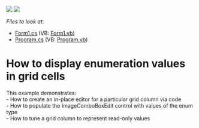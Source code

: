 <!-- default badges list -->
[![](https://img.shields.io/badge/Open_in_DevExpress_Support_Center-FF7200?style=flat-square&logo=DevExpress&logoColor=white)](https://supportcenter.devexpress.com/ticket/details/E402)
[![](https://img.shields.io/badge/📖_How_to_use_DevExpress_Examples-e9f6fc?style=flat-square)](https://docs.devexpress.com/GeneralInformation/403183)
<!-- default badges end -->
<!-- default file list -->
*Files to look at*:

* [Form1.cs](./CS/WindowsApplication274/Form1.cs) (VB: [Form1.vb](./VB/WindowsApplication274/Form1.vb))
* [Program.cs](./CS/WindowsApplication274/Program.cs) (VB: [Program.vb](./VB/WindowsApplication274/Program.vb))
<!-- default file list end -->
# How to display enumeration values in grid cells


<p>This example demonstrates:<br />
- How to create an in-place editor for a particular grid column via code<br />
- How to populate the ImageComboBoxEdit control with values of the enum type<br />
- How to tune a grid column to represent read-only values</p>

<br/>


